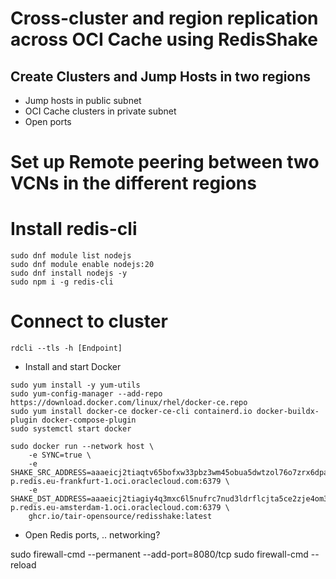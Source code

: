 # Cross-cluster and region replication across OCI Cache using RedisShake


## Create Clusters and Jump Hosts in two regions

- Jump hosts in public subnet
- OCI Cache clusters in private subnet
- Open ports


# Set up Remote peering between two VCNs in the different regions


# Install redis-cli

```
sudo dnf module list nodejs
sudo dnf module enable nodejs:20
sudo dnf install nodejs -y
sudo npm i -g redis-cli
```

# Connect to cluster
```
rdcli --tls -h [Endpoint]
```


- Install and start Docker
```
sudo yum install -y yum-utils  
sudo yum-config-manager --add-repo https://download.docker.com/linux/rhel/docker-ce.repo
sudo yum install docker-ce docker-ce-cli containerd.io docker-buildx-plugin docker-compose-plugin
sudo systemctl start docker
```

```
sudo docker run --network host \
    -e SYNC=true \
    -e SHAKE_SRC_ADDRESS=aaaeicj2tiaqtv65bofxw33pbz3wm45obua5dwtzol76o7zrx6dpaaq-p.redis.eu-frankfurt-1.oci.oraclecloud.com:6379 \
    -e SHAKE_DST_ADDRESS=aaaeicj2tiagiy4q3mxc6l5nufrc7nud3ldrflcjta5ce2zje4om33q-p.redis.eu-amsterdam-1.oci.oraclecloud.com:6379 \
    ghcr.io/tair-opensource/redisshake:latest
```



- Open Redis ports, .. networking?

sudo firewall-cmd --permanent --add-port=8080/tcp
sudo firewall-cmd --reload 

